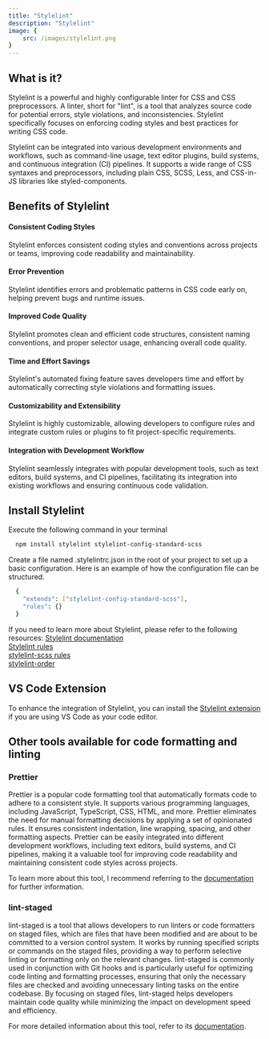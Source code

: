 ```yaml
---
title: "Stylelint"
description: "Stylelint"
image: {
    src: /images/stylelint.png
}
---
```


## What is it?
Stylelint is a powerful and highly configurable linter for CSS and CSS preprocessors. A linter, short for "lint", is a tool that analyzes source code for potential errors, style violations, and inconsistencies. Stylelint specifically focuses on enforcing coding styles and best practices for writing CSS code.

Stylelint can be integrated into various development environments and workflows, such as command-line usage, text editor plugins, build systems, and continuous integration (CI) pipelines. It supports a wide range of CSS syntaxes and preprocessors, including plain CSS, SCSS, Less, and CSS-in-JS libraries like styled-components.

## Benefits of Stylelint

#### Consistent Coding Styles
Stylelint enforces consistent coding styles and conventions across projects or teams, improving code readability and maintainability.

#### Error Prevention
Stylelint identifies errors and problematic patterns in CSS code early on, helping prevent bugs and runtime issues.

#### Improved Code Quality
Stylelint promotes clean and efficient code structures, consistent naming conventions, and proper selector usage, enhancing overall code quality.

#### Time and Effort Savings
Stylelint's automated fixing feature saves developers time and effort by automatically correcting style violations and formatting issues.

#### Customizability and Extensibility
Stylelint is highly customizable, allowing developers to configure rules and integrate custom rules or plugins to fit project-specific requirements.

#### Integration with Development Workflow
Stylelint seamlessly integrates with popular development tools, such as text editors, build systems, and CI pipelines, facilitating its integration into existing workflows and ensuring continuous code validation.

## Install Stylelint
Execute the following command in your terminal
```bash
  npm install stylelint stylelint-config-standard-scss
```
Create a file named .stylelintrc.json in the root of your project to set up a basic configuration. Here is an example of how the configuration file can be structured.

```bash
  { 
    "extends": ["stylelint-config-standard-scss"], 
    "rules": {} 
  } 
```
If you need to learn more about Stylelint, please refer to the following resources:
[Stylelint documentation](https://stylelint.io/)  
[Stylelint rules](https://stylelint.io/user-guide/rules/)  
[stylelint-scss rules](https://github.com/stylelint-scss/stylelint-scss#list-of-rules)  
[stylelint-order](https://www.npmjs.com/package/stylelint-order)

## VS Code Extension
To enhance the integration of Stylelint, you can install the [Stylelint extension](https://marketplace.visualstudio.com/items?itemName=stylelint.vscode-stylelint) if you are using VS Code as your code editor.

## Other tools available for code formatting and linting

### Prettier
Prettier is a popular code formatting tool that automatically formats code to adhere to a consistent style. It supports various programming languages, including JavaScript, TypeScript, CSS, HTML, and more. Prettier eliminates the need for manual formatting decisions by applying a set of opinionated rules. It ensures consistent indentation, line wrapping, spacing, and other formatting aspects. Prettier can be easily integrated into different development workflows, including text editors, build systems, and CI pipelines, making it a valuable tool for improving code readability and maintaining consistent code styles across projects.

To learn more about this tool, I recommend referring to the [documentation](https://prettier.io/docs/en/index.html) for further information.

### lint-staged
lint-staged is a tool that allows developers to run linters or code formatters on staged files, which are files that have been modified and are about to be committed to a version control system. It works by running specified scripts or commands on the staged files, providing a way to perform selective linting or formatting only on the relevant changes. lint-staged is commonly used in conjunction with Git hooks and is particularly useful for optimizing code linting and formatting processes, ensuring that only the necessary files are checked and avoiding unnecessary linting tasks on the entire codebase. By focusing on staged files, lint-staged helps developers maintain code quality while minimizing the impact on development speed and efficiency.

For more detailed information about this tool, refer to its [documentation](https://www.npmjs.com/package/lint-staged).